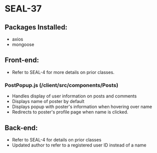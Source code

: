 # SEAL-37

## Packages Installed:

- axios
- mongoose

## Front-end:

- Refer to SEAL-4 for more details on prior classes.

### PostPopup.js (/client/src/components/Posts)

- Handles display of user information on posts and comments
- Displays name of poster by default
- Displays popup with poster's information when hovering over name
- Redirects to poster's profile page when name is clicked.

## Back-end:

- Refer to SEAL-4 for details on prior classes
- Updated author to refer to a registered user ID instead of a name